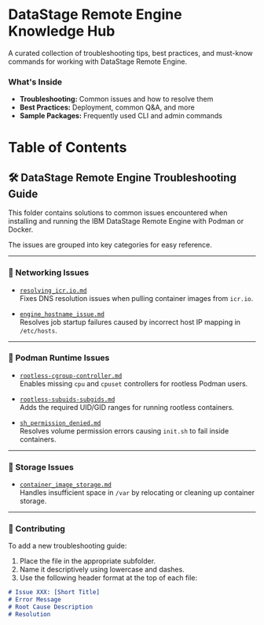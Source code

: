 # DataStage Remote Engine Knowledge Hub

A curated collection of troubleshooting tips, best practices, and must-know commands for working with DataStage Remote Engine.

### What's Inside

- **Troubleshooting:** Common issues and how to resolve them
- **Best Practices:** Deployment, common Q&A, and more
- **Sample Packages:** Frequently used CLI and admin commands

# Table of Contents 

## 🛠️ DataStage Remote Engine Troubleshooting Guide

This folder contains solutions to common issues encountered when installing and running the IBM DataStage Remote Engine with Podman or Docker.

The issues are grouped into key categories for easy reference.

---

### 📡 Networking Issues

- [`resolving_icr.io.md`](./networking/resolving_icr.io.md)  
  Fixes DNS resolution issues when pulling container images from `icr.io`.

- [`engine_hostname_issue.md`](./networking/engine_hostname_issue.md)  
  Resolves job startup failures caused by incorrect host IP mapping in `/etc/hosts`.

---

### 🐳 Podman Runtime Issues

- [`rootless-cgroup-controller.md`](./podman/rootless-cgroup-controller.md)  
  Enables missing `cpu` and `cpuset` controllers for rootless Podman users.

- [`rootless-subuids-subgids.md`](./podman/rootless-subuids-subgids.md)  
  Adds the required UID/GID ranges for running rootless containers.

- [`sh_permission_denied.md`](./podman/sh_permission_denied.md)  
  Resolves volume permission errors causing `init.sh` to fail inside containers.

---

### 💾 Storage Issues

- [`container_image_storage.md`](./storage/container_image_storage.md)  
  Handles insufficient space in `/var` by relocating or cleaning up container storage.

---

### 🧪 Contributing

To add a new troubleshooting guide:

1. Place the file in the appropriate subfolder.
2. Name it descriptively using lowercase and dashes.
3. Use the following header format at the top of each file:

```markdown
# Issue XXX: [Short Title]
# Error Message
# Root Cause Description
# Resolution
